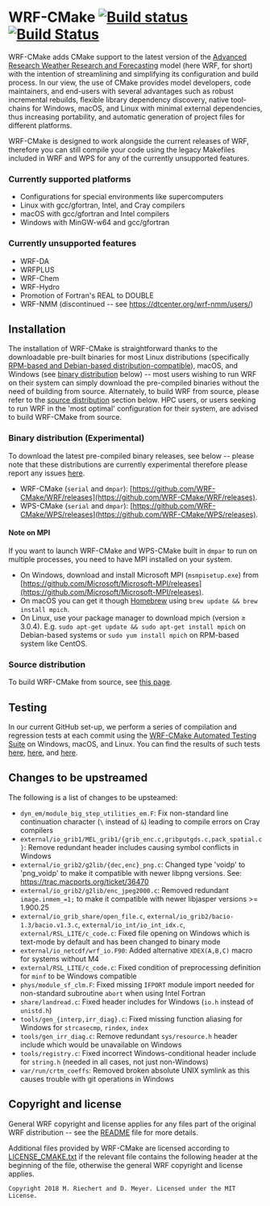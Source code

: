# WRF-CMake [![Build status](https://ci.appveyor.com/api/projects/status/86508wximkvmf95g/branch/wrf-cmake?svg=true)](https://ci.appveyor.com/project/WRF-CMake/wrf/branch/wrf-cmake) [![Build Status](https://travis-ci.com/WRF-CMake/WRF.svg?branch=wrf-cmake)](https://travis-ci.com/WRF-CMake/WRF)

WRF-CMake adds CMake support to the latest version of the [Advanced Research Weather Research and Forecasting](https://www.mmm.ucar.edu/weather-research-and-forecasting-model) model (here WRF, for short) with the intention of streamlining and simplifying its configuration and build process. In our view, the use of CMake provides model developers, code maintainers, and end-users with several advantages such as robust incremental rebuilds, flexible library dependency discovery, native tool-chains for Windows, macOS, and Linux with minimal external dependencies, thus increasing portability, and automatic generation of project files for different platforms.

WRF-CMake is designed to work alongside the current releases of WRF, therefore you can still compile your code using the legacy Makefiles included in WRF and WPS for any of the currently unsupported features.


### Currently supported platforms

- Configurations for special environments like supercomputers
- Linux with gcc/gfortran, Intel, and Cray compilers
- macOS with gcc/gfortran and Intel compilers
- Windows with MinGW-w64 and gcc/gfortran


### Currently unsupported features

- WRF-DA
- WRFPLUS
- WRF-Chem
- WRF-Hydro
- Promotion of Fortran's REAL to DOUBLE
- WRF-NMM (discontinued -- see https://dtcenter.org/wrf-nmm/users/)


## Installation

The installation of WRF-CMake is straightforward thanks to the downloadable pre-built binaries for most Linux distributions (specifically [ RPM-based and Debian-based distribution-compatible](https://en.wikipedia.org/wiki/List_of_Linux_distributions)), macOS, and Windows (see [binary distribution](#binary-distribution-experimental) below) -- most users wishing to run WRF on their system can simply download the pre-compiled binaries without the need of building from source. Alternately, to build WRF from source, please refer to the [source distribution](#source-distribution) section below. HPC users, or users seeking to run WRF in the 'most optimal' configuration for their system, are advised to build WRF-CMake from source.


### Binary distribution (Experimental)

To download the latest pre-compiled binary releases, see below -- please note that these distributions are currently experimental therefore please report any issues [here](https://github.com/WRF-CMake/WRF/issues).

- WRF-CMake (`serial` and `dmpar`): [https://github.com/WRF-CMake/WRF/releases](https://github.com/WRF-CMake/WRF/releases).
- WPS-CMake (`serial` and `dmpar`): [https://github.com/WRF-CMake/WPS/releases](https://github.com/WRF-CMake/WPS/releases).


#### Note on MPI

If you want to launch WRF-CMake and WPS-CMake built in `dmpar` to run on multiple processes, you need to have MPI installed on your system.

- On Windows, download and install Microsoft MPI (`msmpisetup.exe`) from [https://github.com/Microsoft/Microsoft-MPI/releases](https://github.com/Microsoft/Microsoft-MPI/releases).
- On macOS you can get it though [Homebrew](https://brew.sh/) using `brew update && brew install mpich`.
- On Linux, use your package manager to download mpich (version ≥ 3.0.4). E.g. `sudo apt-get update && sudo apt-get install mpich` on Debian-based systems or `sudo yum install mpich` on RPM-based system like CentOS.


### Source distribution
To build WRF-CMake from source, see [this page](doc/cmake/INSTALL.md).

## Testing

In our current GitHub set-up, we perform a series of compilation and regression tests at each commit using the [WRF-CMake Automated Testing Suite](https://github.com/WRF-CMake/wats) on Windows, macOS, and Linux. You can find the results of such tests [here](https://travis-ci.com/WRF-CMake), [here](https://ci.appveyor.com/project/WRF-CMake/wrf), and [here](https://ci.appveyor.com/project/WRF-CMake/wps).


## Changes to be upstreamed

The following is a list of changes to be upsteamed:

- `dyn_em/module_big_step_utilities_em.F`: Fix non-standard line continuation character (`\` instead of `&`) leading to compile errors on Cray compilers
- `external/io_grib1/MEL_grib1/{grib_enc.c,gribputgds.c,pack_spatial.c}`: Remove redundant header includes causing symbol conflicts in Windows
- `external/io_grib2/g2lib/{dec,enc}_png.c`: Changed type 'voidp' to 'png_voidp' to make it compatible with newer libpng versions. See: https://trac.macports.org/ticket/36470
- `external/io_grib2/g2lib/enc_jpeg2000.c`: Removed redundant `image.inmem_=1;` to make it compatible with newer libjasper versions >= 1.900.25
- `external/io_grib_share/open_file.c`, `external/io_grib2/bacio-1.3/bacio.v1.3.c`, `external/io_int/io_int_idx.c`, `external/RSL_LITE/c_code.c`: Fixed file opening on Windows which is text-mode by default and has been changed to binary mode
- `external/io_netcdf/wrf_io.F90`: Added alternative `XDEX(A,B,C)` macro for systems without M4
- `external/RSL_LITE/c_code.c`: Fixed condition of preprocessing definition for `minf` to be Windows compatible
- `phys/module_sf_clm.F`: Fixed missing `IFPORT` module import needed for non-standard subroutine `abort` when using Intel Fortran
- `share/landread.c`: Fixed header includes for Windows (`io.h` instead of `unistd.h`)
- `tools/gen_{interp,irr_diag}.c`: Fixed missing function aliasing for Windows for `strcasecmp`, `rindex`, `index`
- `tools/gen_irr_diag.c`: Remove redundant `sys/resource.h` header include which would be unavailable on Windows
- `tools/registry.c`: Fixed incorrect Windows-conditional header include for `string.h` (needed in all cases, not just non-Windows)
- `var/run/crtm_coeffs`: Removed broken absolute UNIX symlink as this causes trouble with git operations in Windows


## Copyright and license

General WRF copyright and license applies for any files part of the original WRF distribution -- see the [README](README) file for more details.

Additional files provided by WRF-CMake are licensed according to [LICENSE_CMAKE.txt](LICENSE_CMAKE.txt) if the relevant file contains the following header at the beginning of the file, otherwise the general WRF copyright and license applies.
```
Copyright 2018 M. Riechert and D. Meyer. Licensed under the MIT License.
```
